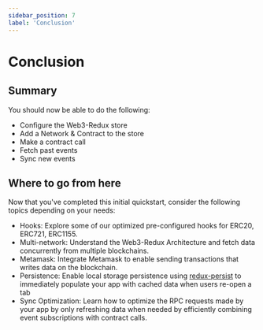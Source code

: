 ```yaml
---
sidebar_position: 7
label: 'Conclusion'
---
```


# Conclusion

## Summary

You should now be able to do the following:

-   Configure the Web3-Redux store
-   Add a Network & Contract to the store
-   Make a contract call
-   Fetch past events
-   Sync new events

## Where to go from here

Now that you've completed this initial quickstart, consider the following topics depending on your needs:

-   Hooks: Explore some of our optimized pre-configured hooks for ERC20, ERC721, ERC1155.
-   Multi-network: Understand the Web3-Redux Architecture and fetch data concurrently from multiple blockchains.
-   Metamask: Integrate Metamask to enable sending transactions that writes data on the blockchain.
-   Persistence: Enable local storage persistence using [redux-persist](https://github.com/rt2zz/redux-persist) to immediately populate your app with cached data when users re-open a tab
-   Sync Optimization: Learn how to optimize the RPC requests made by your app by only refreshing data when needed by efficiently combining event subscriptions with contract calls.
